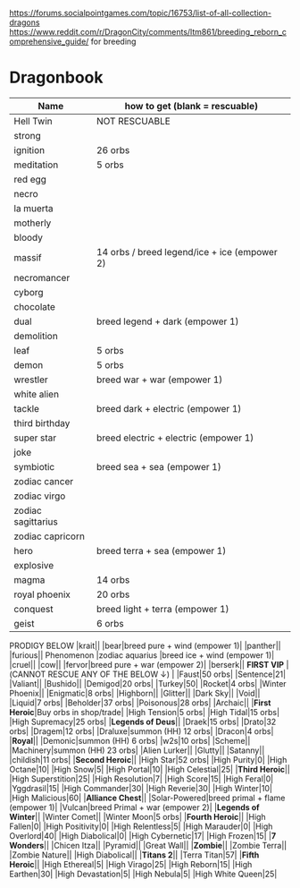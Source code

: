 https://forums.socialpointgames.com/topic/16753/list-of-all-collection-dragons 
https://www.reddit.com/r/DragonCity/comments/ltm861/breeding_reborn_comprehensive_guide/ for breeding
# Dragonbook

| Name| how to get (blank = rescuable) |
| --- |  --- | 
|Hell Twin|NOT RESCUABLE|
|strong||
|ignition|26 orbs|
|meditation|5 orbs|
|red egg||
|necro||
|la muerta||
|motherly||
|bloody||
|massif|14 orbs / breed legend/ice + ice (empower 2)|
|necromancer||
|cyborg||
|chocolate||
|dual|breed legend + dark (empower 1)|
|demolition||
|leaf|5 orbs|
|demon|5 orbs|
|wrestler|breed war + war (empower 1)|
|white alien||
|tackle|breed dark + electric (empower 1)|
|third birthday||
|super star|breed electric + electric (empower 1)|
|joke||
|symbiotic|breed sea + sea (empower 1)|
|zodiac cancer||
|zodiac virgo||
|zodiac sagittarius||
|zodiac capricorn||
|hero|breed terra + sea (empower 1)|
|explosive||
|magma|14 orbs|
|royal phoenix|20 orbs|
|conquest|breed light + terra (empower 1)|
|geist|6 orbs|
PRODIGY BELOW
|krait||
|bear|breed pure + wind (empower 1)|
|panther||
|furious||
Phenomenon
|zodiac aquarius |breed ice + wind (empower 1)|
|cruel||
|cow||
|fervor|breed pure + war (empower 2)|
|berserk||
**FIRST VIP** |(CANNOT RESCUE ANY OF THE BELOW &#8595;) |
|Faust|50 orbs|
|Sentence|21|
|Valiant||
|Bushido||
|Demigod|20 orbs|
|Turkey|50|
|Rocket|4 orbs|
|Winter Phoenix||
|Enigmatic|8 orbs|
|Highborn||
|Glitter||
|Dark Sky||
|Void||
|Liquid|7 orbs|
|Beholder|37 orbs|
|Poisonous|28 orbs|
|Archaic||
|**First Heroic**|Buy orbs in shop/trade|
|High Tension|5 orbs|
|High Tidal|15 orbs|
|High Supremacy|25 orbs|
|**Legends of Deus**||
|Draek|15 orbs|
|Drato|32 orbs|
|Dragem|12 orbs|
|Draluxe|summon (HH) 12 orbs|
|Dracon|4 orbs|
|**Royal**||
|Demonic|summon (HH) 6 orbs|
|w2s|10 orbs|
|Scheme||
|Machinery|summon (HH) 23 orbs|
|Alien Lurker||
|Glutty||
|Satanny||
|childish|11 orbs|
|**Second Heroic**||
|High Star|52 orbs|
|High Purity|0|
|High Octane|10|
|High Snow|5|
|High Portal|10|
|High Celestial|25|
|**Third Heroic**||
|High Superstition|25|
|High Resolution|7|
|High Score|15|
|High Feral|0|
|Yggdrasil|15|
|High Commander|30|
|High Reverie|30|
|High Winter|10|
|High Malicious|60|
|**Alliance Chest**||
|Solar-Powered|breed primal + flame (empower 1)|
|Vulcan|breed Primal + war (empower 2)|
|**Legends of Winter**||
|Winter Comet||
|Winter Moon|5 orbs|
|**Fourth Heroic**||
|High Fallen|0|
|High Positivity|0|
|High Relentless|5|
|High Marauder|0|
|High Overlord|40|
|High Diabolical|0|
|High Cybernetic|17|
|High Frozen|15|
|**7 Wonders**||
|Chicen Itza||
|Pyramid||
|Great Wall||
|**Zombie**||
|Zombie Terra||
|Zombie Nature||
|High Diabolical||
|**Titans 2**||
|Terra Titan|57|
|**Fifth Heroic**||
|High Ethereal|5|
|High Virago|25|
|High Reborn|15|
|High Earthen|30|
|High Devastation|5|
|High Nebula|5|
|High White Queen|25|
